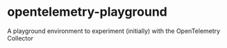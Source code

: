 # opentelemetry-playground
A playground environment to experiment (initially) with the OpenTelemetry Collector
